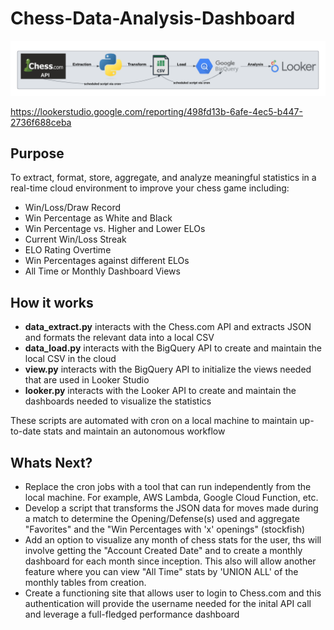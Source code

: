 # Chess-Data-Analysis-Dashboard
![alt text](https://github.com/jackcompton94/Chess-Data-Analysis-Dashboard/blob/main/ChessDashboardDiagram.png)

https://lookerstudio.google.com/reporting/498fd13b-6afe-4ec5-b447-2736f688ceba

## Purpose
To extract, format, store, aggregate, and analyze meaningful statistics in a real-time cloud environment to improve your chess game including:
* Win/Loss/Draw Record
* Win Percentage as White and Black
* Win Percentage vs. Higher and Lower ELOs
* Current Win/Loss Streak
* ELO Rating Overtime
* Win Percentages against different ELOs
* All Time or Monthly Dashboard Views

## How it works
* __data_extract.py__ interacts with the Chess.com API and extracts JSON and formats the relevant data into a local CSV
* __data_load.py__ interacts with the BigQuery API to create and maintain the local CSV in the cloud
* __view.py__ interacts with the BigQuery API to initialize the views needed that are used in Looker Studio
* __looker.py__ interacts with the Looker API to create and maintain the dashboards needed to visualize the statistics

These scripts are automated with cron on a local machine to maintain up-to-date stats and maintain an autonomous workflow

## Whats Next?
* Replace the cron jobs with a tool that can run independently from the local machine. For example, AWS Lambda, Google Cloud Function, etc.
* Develop a script that transforms the JSON data for moves made during a match to determine the Opening/Defense(s) used and aggregate "Favorites" and the "Win Percentages with 'x' openings" (stockfish)
* Add an option to visualize any month of chess stats for the user, ths will involve getting the "Account Created Date" and to create a monthly dashboard for each month since inception. This also will allow another feature where you can view "All Time" stats by 'UNION ALL' of the monthly tables from creation.
* Create a functioning site that allows user to login to Chess.com and this authentication will provide the username needed for the inital API call and leverage a full-fledged performance dashboard
